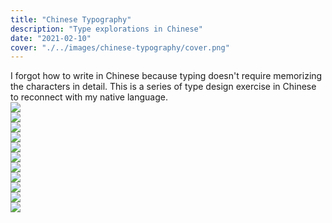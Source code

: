 ```yaml
---
title: "Chinese Typography"
description: "Type explorations in Chinese"
date: "2021-02-10"
cover: "./../images/chinese-typography/cover.png"
---
```


<div class="text">I forgot how to write in Chinese because typing doesn't require memorizing the characters in detail. This is a series  of type design exercise in Chinese to reconnect with my native language. </div>

<div class="pp row">
  <img src="./../../images/chinese-typography/past.gif" />
</div>

<div class="pp row center">
  <img src="./../../images/chinese-typography/luck.png" />
</div>

<div class="pp row">
  <img src="./../../images/chinese-typography/big.gif" />
</div>

<div class="pp row right">
  <img src="./../../images/chinese-typography/future.gif" />
</div>

<div class="pp row center">
  <img src="./../../images/chinese-typography/future2.png" />
</div>

<div class="pp row">
  <img src="./../../images/chinese-typography/past.png" />
</div>

<div class="pp row right">
  <img src="./../../images/chinese-typography/huge.png" />
</div>

<div class="pp row center">
  <img src="./../../images/chinese-typography/strange1.png" />
</div>

<div class="pp row">
  <img src="./../../images/chinese-typography/strange0.png" />
</div>

<div class="pp row right">
  <img src="./../../images/chinese-typography/happy.png" />
</div>

<div class="pp row">
  <img src="./../../images/chinese-typography/safe.png" />
</div>
